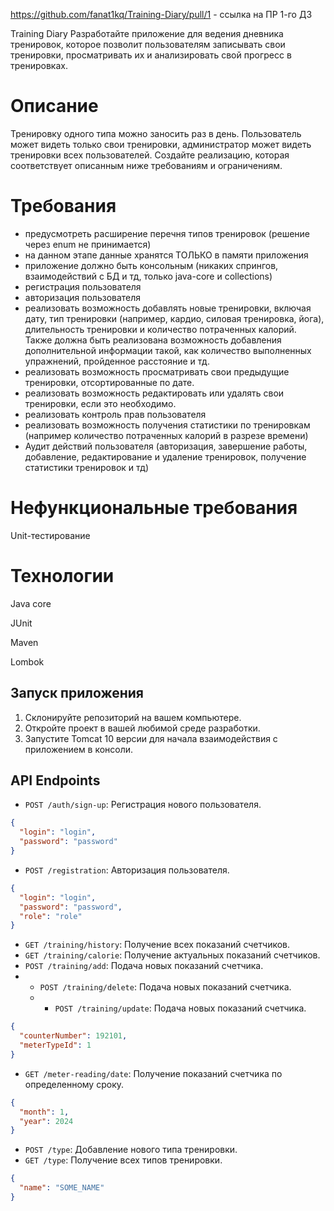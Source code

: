 https://github.com/fanat1kq/Training-Diary/pull/1 - ссылка на ПР 1-го ДЗ

Training Diary 
Разработайте приложение для ведения дневника тренировок, которое позволит пользователям записывать свои тренировки, просматривать их и анализировать свой прогресс в тренировках.

# Описание
Тренировку одного типа можно заносить раз в день.
Пользователь может видеть только свои тренировки, администратор может видеть тренировки всех пользователей.
Создайте реализацию, которая соответствует описанным ниже требованиям и ограничениям.

# Требования 
- предусмотреть расширение перечня типов тренировок (решение через enum не принимается)
- на данном этапе данные хранятся ТОЛЬКО в памяти приложения
- приложение должно быть консольным (никаких спрингов, взаимодействий с БД и тд, только java-core и collections)
- регистрация пользователя
- авторизация пользователя
- реализовать возможность добавлять новые тренировки, включая дату, тип тренировки (например, кардио, силовая тренировка, йога), длительность тренировки и количество потраченных калорий. Также должна быть реализована возможность добавления дополнительной информации такой, как количество выполненных упражнений, пройденное расстояние и тд.
- реализовать возможность просматривать свои предыдущие тренировки, отсортированные по дате.
- реализовать возможность редактировать или удалять свои тренировки, если это необходимо.
- реализовать контроль прав пользователя
- реализовать возможность получения статистики по тренировкам (например количество потраченных калорий в разрезе времени)
- Аудит действий пользователя (авторизация, завершение работы, добавление, редактирование и удаление тренировок, получение статистики тренировок и тд)

# Нефункциональные требования
Unit-тестирование

# Технологии

Java core

JUnit

Maven

Lombok

## Запуск приложения

1. Склонируйте репозиторий на вашем компьютере.
2. Откройте проект в вашей любимой среде разработки.
3. Запустите Tomcat 10 версии для начала взаимодействия с приложением в консоли.

## API Endpoints

- `POST /auth/sign-up`: Регистрация нового пользователя.
```json
{
  "login": "login",
  "password": "password"
}
```
- `POST /registration`: Авторизация пользователя.
```json
{
  "login": "login",
  "password": "password",
  "role": "role"
}
```

- `GET /training/history`: Получение всех показаний счетчиков.
- `GET /training/calorie`: Получение актуальных показаний счетчиков.
- `POST /training/add`: Подача новых показаний счетчика.
- - `POST /training/delete`: Подача новых показаний счетчика.
  - - `POST /training/update`: Подача новых показаний счетчика.
```json
{
  "counterNumber": 192101,
  "meterTypeId": 1
}
```
- `GET /meter-reading/date`: Получение показаний счетчика по определенному сроку.
```json
{
  "month": 1,
  "year": 2024
}
```
- `POST /type`: Добавление нового типа тренировки.
- `GET /type`: Получение всех типов тренировки.
```json
{
  "name": "SOME_NAME"
}
```

